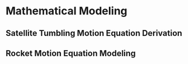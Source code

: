 # Mathematical Modeling
## Satellite Tumbling Motion Equation Derivation

## Rocket Motion Equation Modeling